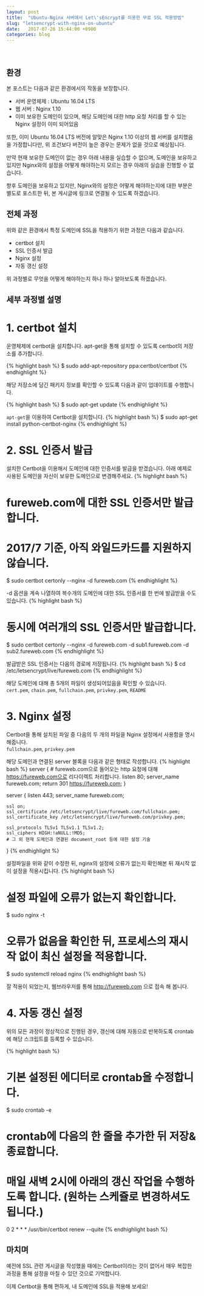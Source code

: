 ```yaml
---
layout: post
title:  "Ubuntu-Nginx 서버에서 Let\'sEncrypt를 이용한 무료 SSL 적용방법"
slug: "letsencrypt-with-nginx-on-ubuntu"
date:   2017-07-28 15:44:00 +0900
categories: blog
---
```


<div class="fb-like" data-href="https://fureweb-com.github.io/blog/2017/07/28/letsencrypt-with-nginx-on-ubuntu.html" data-layout="button_count" data-action="like" data-size="small" data-show-faces="true" data-share="true"></div>
<br>

## 환경  

본 포스트는 다음과 같은 환경에서의 작동을 보장합니다.  
- 서버 운영체제 : Ubuntu 16.04 LTS  
- 웹 서버 : Nginx 1.10  
- 이미 보유한 도메인이 있으며, 해당 도메인에 대한 http 요청 처리를 할 수 있는 Nginx 설정이 이미 되어있음

또한, 이미 Ubuntu 16.04 LTS 버전에 알맞은 Nginx 1.10 이상의 웹 서버를 설치했음을 가정합니다만, 
위 조건보다 버전이 높은 경우는 문제가 없을 것으로 예상됩니다.  

만약 현재 보유한 도메인이 없는 경우 아래 내용을 실습할 수 없으며, 
도메인을 보유하고 있지만 Nginx와의 설정을 어떻게 해야하는지 모르는 경우 아래의 실습을 진행할 수 없습니다.  

향후 도메인을 보유하고 있지만, Nginx와의 설정은 어떻게 해야하는지에 대한 부분은 별도로 포스트한 뒤, 
본 게시글에 링크로 연결될 수 있도록 하겠습니다.


## 전체 과정

위와 같은 환경에서 특정 도메인에 SSL을 적용하기 위한 과정은 다음과 같습니다.

- certbot 설치
- SSL 인증서 발급
- Nginx 설정
- 자동 갱신 설정

위 과정별로 무엇을 어떻게 해야하는지 하나 하나 알아보도록 하겠습니다.

## 세부 과정별 설명

# 1. certbot 설치  

운영체제에 certbot을 설치합니다. apt-get을 통해 설치할 수 있도록 certbot의 저장소를 추가합니다.

{% highlight bash %}
$ sudo add-apt-repository ppa:certbot/certbot
{% endhighlight %}  

해당 저장소에 담긴 패키지 정보를 확인할 수 있도록 다음과 같이 업데이트를 수행합니다.

{% highlight bash %}
$ sudo apt-get update
{% endhighlight %}

`apt-get`을 이용하여 Certbot을 설치합니다.
{% highlight bash %}
$ sudo apt-get install python-certbot-nginx
{% endhighlight %}


# 2. SSL 인증서 발급

설치한 Certbot을 이용해서 도메인에 대한 인증서를 발급을 받겠습니다. 아래 예제로 사용된 도메인을 자신이 보유한 도메인으로 변경해주세요.
{% highlight bash %}
# fureweb.com에 대한 SSL 인증서만 발급합니다.
# 2017/7 기준, 아직 와일드카드를 지원하지 않습니다.
$ sudo certbot certonly --nginx -d fureweb.com
{% endhighlight %}

-d 옵션을 계속 나열하여 복수개의 도메인에 대한 SSL 인증서를 한 번에 발급받을 수도 있습니다.
{% highlight bash %}
# 동시에 여러개의 SSL 인증서만 발급합니다.
$ sudo certbot certonly --nginx -d fureweb.com -d sub1.fureweb.com -d sub2.fureweb.com
{% endhighlight %}

발급받은 SSL 인증서는 다음의 경로에 저장됩니다.
{% highlight bash %}
$ cd /etc/letsencrypt/live/fureweb.com
{% endhighlight %}

해당 도메인에 대해 총 5개의 파일이 생성되어있음을 확인할 수 있습니다.  
`cert.pem`, `chain.pem`, `fullchain.pem`, `privkey.pem`, `README`

# 3. Nginx 설정

Certbot을 통해 설치된 파일 중 다음의 두 개의 파일을 Nginx 설정에서 사용함을 명시해줍니다.  
`fullchain.pem`, `privkey.pem`

해당 도메인과 연결된 server 블록을 다음과 같은 형태로 작성합니다.
{% highlight bash %}
server {
    # fureweb.com으로 들어오는 http 요청에 대해 https://fureweb.com으로 리다이렉트 처리합니다. 
    listen 80;
    server_name fureweb.com;
    return 301 https://fureweb.com;
}

server {
    listen 443;
    server_name fureweb.com;

    ssl on;
    ssl_certificate /etc/letsencrypt/live/fureweb.com/fullchain.pem;
    ssl_certificate_key /etc/letsencrypt/live/fureweb.com/privkey.pem;

    ssl_protocols TLSv1 TLSv1.1 TLSv1.2;
    ssl_ciphers HIGH:!aNULL:!MD5;
    # 그 외 현재 도메인과 연결된 document_root 등에 대한 설정 기술
}
{% endhighlight %}

설정파일을 위와 같이 수정한 뒤, nginx의 설정에 오류가 없는지 확인해본 뒤 재시작 없이 설정을 적용시킵니다.
{% highlight bash %}
# 설정 파일에 오류가 없는지 확인합니다.
$ sudo nginx -t
# 오류가 없음을 확인한 뒤, 프로세스의 재시작 없이 최신 설정을 적용합니다.
$ sudo systemctl reload nginx
{% endhighlight bash %}

잘 적용이 되었는지, 웹브라우저를 통해 http://fureweb.com 으로 접속 해 봅니다.


# 4. 자동 갱신 설정

위의 모든 과정이 정상적으로 진행된 경우, 갱신에 대해 자동으로 반복하도록 crontab에 해당 스크립트를 등록할 수 있습니다.

{% highlight bash %}
# 기본 설정된 에디터로 crontab을 수정합니다.
$ sudo crontab -e
# crontab에 다음의 한 줄을 추가한 뒤 저장&종료합니다.
# 매일 새벽 2시에 아래의 갱신 작업을 수행하도록 합니다. (원하는 스케쥴로 변경하셔도 됩니다.)
0 2 * * * /usr/bin/certbot renew --quite
{% endhighlight bash %}


## 마치며

예전에 SSL 관련 게시글을 작성했을 때에는 Certbot이라는 것이 없어서 매우 복잡한 과정을 통해 
설정을 마칠 수 있던 것으로 기억합니다.  

이제 Certbot을 통해 편하게, 내 도메인에 SSL을 적용해 보세요!
  
  
<div class="fb-comments" data-href="https://fureweb-com.github.io{{page.url}}" data-width="100%" data-numposts="10"></div>

<div id="fb-root"></div>
<script>(function(d, s, id) {
  var js, fjs = d.getElementsByTagName(s)[0];
  if (d.getElementById(id)) return;
  js = d.createElement(s); js.id = id;
  js.src = "//connect.facebook.net/ko_KR/sdk.js#xfbml=1&version=v2.10&appId=403216550080274";
  fjs.parentNode.insertBefore(js, fjs);
}(document, 'script', 'facebook-jssdk'));</script>